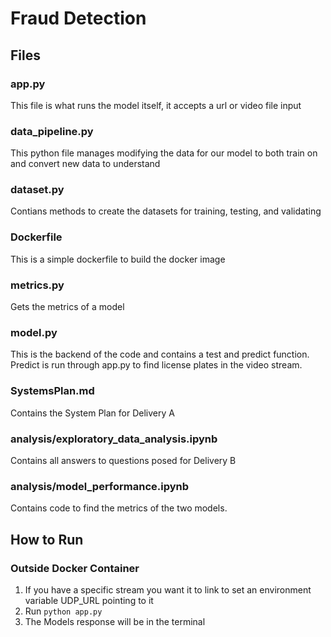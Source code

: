 # Fraud Detection

## Files

### app.py

This file is what runs the model itself, it accepts a url or video file input

### data_pipeline.py

This python file manages modifying the data for our model to both train on and convert new data to understand

### dataset.py

Contians methods to create the datasets for training, testing, and validating

### Dockerfile

This is a simple dockerfile to build the docker image

### metrics.py

Gets the metrics of a model

### model.py

This is the backend of the code and contains a test and predict function. Predict is run through app.py to find license plates in the video stream.

### SystemsPlan.md

Contains the System Plan for Delivery A

### analysis/exploratory_data_analysis.ipynb

Contains all answers to questions posed for Delivery B

### analysis/model_performance.ipynb

Contains code to find the metrics of the two models.

## How to Run

### Outside Docker Container
1. If you have a specific stream you want it to link to set an environment variable UDP_URL pointing to it
2. Run `python app.py`
3. The Models response will be in the terminal